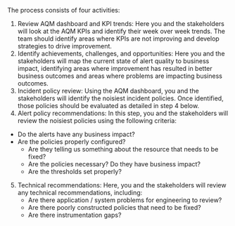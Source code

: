 The process consists of four activities:
1. Review AQM dashboard and KPI trends: Here you and the stakeholders will look at the AQM KPIs and identify their week over week trends. The team should identify areas where KPIs are not improving and develop strategies to drive improvement.
2. Identify achievements, challenges, and opportunities: Here you and the stakeholders will map the current state of alert quality to business impact, identifying areas where improvement has resulted in better business outcomes and areas where problems are impacting business outcomes.
3. Incident policy review: Using the AQM dashboard, you and the stakeholders will identify the noisiest incident policies. Once identified, those policies should be evaluated as detailed in step 4 below.
4. Alert policy recommendations: In this step, you and the stakeholders will review the noisiest policies using the following criteria:
  * Do the alerts have any business impact?
  * Are the policies properly configured?
    * Are they telling us something about the resource that needs to be fixed?
    * Are the policies necessary? Do they have business impact?
    * Are the thresholds set properly?
5. Technical recommendations: Here, you and the stakeholders will review any technical recommendations, including:
    * Are there application / system problems for engineering to review?
    * Are there poorly constructed policies that need to be fixed?
    * Are there instrumentation gaps?
